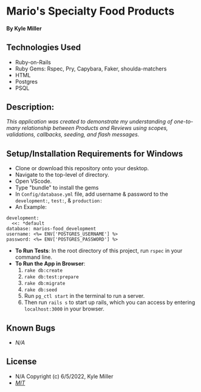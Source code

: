 # Mario's Specialty Food Products

#### By Kyle Miller

## Technologies Used

* Ruby-on-Rails
* Ruby Gems: Rspec, Pry, Capybara, Faker, shoulda-matchers 
* HTML
* Postgres
* PSQL 

## Description:
_This application was created to demonstrate my understanding of one-to-many relationship between Products and Reviews using scopes, validations, callbacks, seeding, and flash messages._

## Setup/Installation Requirements for Windows

* Clone or download this repository onto your desktop.
* Navigate to the top-level of directory.
* Open VScode.
* Type "bundle" to install the gems
* In `Config/database.yml` file, add username & password to the `development:`, `test:`, & `production:`
* An Example:  
```
development:
  <<: *default
database: marios-food_development
username: <%= ENV['POSTGRES_USERNAME'] %> 
password: <%= ENV['POSTGRES_PASSWORD'] %> 
```
* **To Run Tests**: In the root directory of this project, run `rspec` in your command line.
* **To Run the App in Browser**: 
  1. `rake db:create`
  2. `rake db:test:prepare`
  3. `rake db:migrate`
  4. `rake db:seed`
  5. Run `pg_ctl start` in the terminal to run a server. 
  6. Then run `rails s` to start up rails, which you can access by entering `localhost:3000` in your browser.

## Known Bugs

- _N/A_

## License

- N/A Copyright (c) 6/5/2022, Kyle Miller
- _[MIT](https://opensource.org/licenses/MIT)_